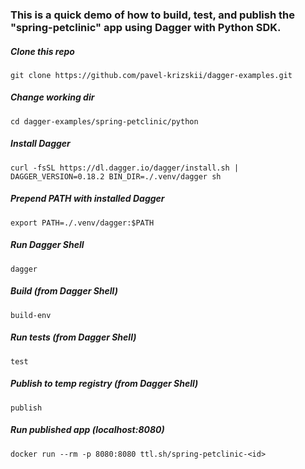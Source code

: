 ### This is a quick demo of how to build, test, and publish the "spring-petclinic" app using Dagger with Python SDK.

##### Clone this repo
```git clone https://github.com/pavel-krizskii/dagger-examples.git```

##### Change working dir
```cd dagger-examples/spring-petclinic/python```

##### Install Dagger
```curl -fsSL https://dl.dagger.io/dagger/install.sh | DAGGER_VERSION=0.18.2 BIN_DIR=./.venv/dagger sh```

##### Prepend PATH with installed Dagger
```export PATH=./.venv/dagger:$PATH```

##### Run Dagger Shell
```dagger```

##### Build (from Dagger Shell)
```build-env```

##### Run tests (from Dagger Shell)
```test```

##### Publish to temp registry (from Dagger Shell)
```publish```

##### Run published app (localhost:8080)
```docker run --rm -p 8080:8080 ttl.sh/spring-petclinic-<id>```